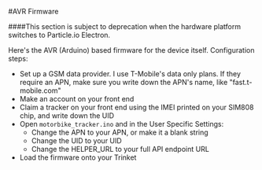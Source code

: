 #AVR Firmware

####This section is subject to deprecation when the hardware platform switches to Particle.io Electron. 

Here's the AVR (Arduino) based firmware for the device itself. Configuration steps:

- Set up a GSM data provider. I use T-Mobile's data only plans. If they require an APN, make sure you write down the APN's name, like "fast.t-mobile.com"
- Make an account on your front end
- Claim a tracker on your front end using the IMEI printed on your SIM808 chip, and write down the UID
- Open <code>motorbike_tracker.ino</code> and in the User Specific Settings:
    - Change the APN to your APN, or make it a blank string
    - Change the UID to your UID
    - Change the HELPER_URL to your full API endpoint URL
- Load the firmware onto your Trinket
